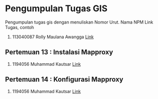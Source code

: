 # Pengumpulan Tugas GIS
Pengumpulan tugas gis dengan menuliskan
Nomor Urut. Nama NPM Link Tugas, contoh
1. 113040087 Rolly Maulana Awangga [Link](https://kampus.awangga.net/)

## Pertemuan 13 : Instalasi Mapproxy
1. 1194056 Muhammad Kautsar [Link](https://youtu.be/tof-UEFc1Fc)


## Pertemuan 14 : Konfigurasi Mapproxy
1. 1194056 Muhammad Kautsar [Link](https://youtu.be/tof-UEFc1Fc)
